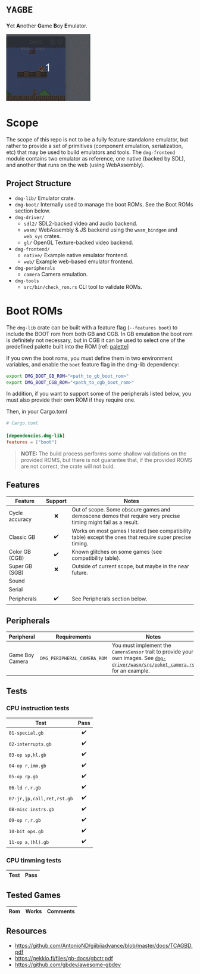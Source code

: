 # `YAGBE`
**Y**et **A**nother **G**ame **B**oy **E**mulator.

![](assets/demo.gif)

# Scope

The scope of this repo is not to be a fully feature standalone emulator, but rather to provide a set of primitives
(component emulation, serialization, etc) that may be used to build emulators and tools. The `dmg-frontend` module
contains two emulator as reference, one native (backed by SDL), and another that runs on the web (using WebAssembly).

## Project Structure

- `dmg-lib/` Emulator crate.
- `dmg-boot/` Internally used to manage the boot ROMs. See the Boot ROMs section below.
- `dmg-driver/`
    * `sdl2/` SDL2-backed video and audio backend.
    * `wasm/` WebAssembly & JS backend using the `wasm_bindgen` and `web_sys` crates.
    * `gl/` OpenGL Texture-backed video backend.
- `dmg-frontend/`
    * `native/` Example native emulator frontend.
    * `web/` Example web-based emulator frontend.
- `dmg-peripherals`
    * `camera` Camera emulation.
- `dmg-tools`
    * `src/bin/check_rom.rs` CLI tool to validate ROMs.

# Boot ROMs

The `dmg-lib` crate can be built with a feature flag (`--features boot`) to include the BOOT rom from both GB and CGB.
In GB emulation the boot rom is definitely not necessary, but in CGB it can be used to select one of the predefined
palette built into the ROM \[ref: [palette]\]

[palette]: https://www.reddit.com/r/nintendo/comments/43hzdo/til_the_color_palette_of_the_game_boy_color_can/

If you own the boot roms, you must define them in two environment variables, and enable the `boot` feature flag in the
dmg-lib dependency:

```bash
export DMG_BOOT_GB_ROM="<path_to_gb_boot_rom>"
export DMG_BOOT_CGB_ROM="<path_to_cgb_boot_rom>"
```

In addition, if you want to support some of the peripherals listed below, you must also provide their own ROM if they
require one.

Then, in your Cargo.toml

```toml
# Cargo.toml

[dependencies.dmg-lib]
features = ["boot"]
```

> **NOTE:** The build process performs some shallow validations on the provided ROMS, but there is not guarantee that, if
> the provided ROMS are not correct, the crate will not buid.

## Features

| Feature        | Support | Notes
| -------------- | :-----: | ---
| Cycle accuracy | ❌      | Out of scope. Some obscure games and demoscene demos that require very precise timing might fail as a result.
| Classic GB     | ✔️       | Works on most games I tested (see compatibility table) except the ones that require super precise timing.
| Color GB (CGB) | ✔️       | Known glitches on some games (see compatibility table).
| Super GB (SGB) | ❌      | Outside of current scope, but maybe in the near future.
| Sound          |         |
| Serial         |         |
| Peripherals    | ✔️       | See Peripherals section below.


## Peripherals

| Peripheral      | Requirements                | Notes 
| ---             | ---                         | ---
| Game Boy Camera | `DMG_PERIPHERAL_CAMERA_ROM` | You must implement the `CameraSensor` trait to provide your own images. See [`dmg-driver/wasm/src/poket_camera.rs`] for an example.

[`dmg-driver/wasm/src/poket_camera.rs`]: dmg-driver/wasm/src/poket_camera.rs

## Tests

### CPU instruction tests

| Test                       | Pass
| -------------------------- | :---:
| `01-special.gb`            | ✔️
| `02-interrupts.gb`         | ✔️
| `03-op sp,hl.gb`           | ✔️
| `04-op r,imm.gb`           | ✔️
| `05-op rp.gb`              | ✔️
| `06-ld r,r.gb`             | ✔️
| `07-jr,jp,call,ret,rst.gb` | ✔️
| `08-misc instrs.gb`        | ✔️
| `09-op r,r.gb`             | ✔️
| `10-bit ops.gb`            | ✔️
| `11-op a,(hl).gb`          | ✔️

### CPU timming tests

| Test | Pass
| ---- | :---:

## Tested Games

| Rom | Works | Comments
| --- | ----- | ---

## Resources

- https://github.com/AntonioND/giibiiadvance/blob/master/docs/TCAGBD.pdf
- https://gekkio.fi/files/gb-docs/gbctr.pdf
- https://github.com/gbdev/awesome-gbdev
